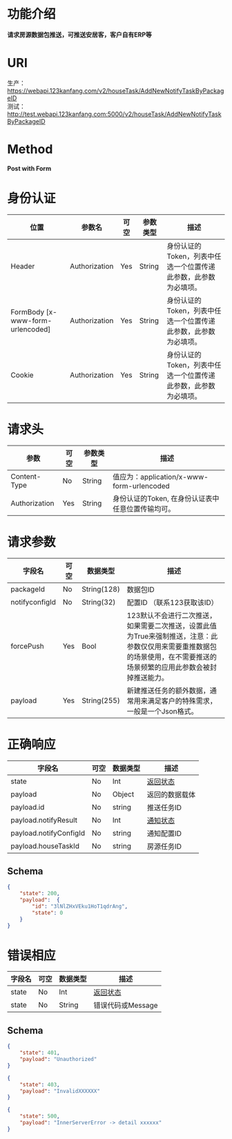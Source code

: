 # 功能介绍
**请求房源数据包推送，可推送安居客，客户自有ERP等**

# URI
生产：https://webapi.123kanfang.com/v2/houseTask/AddNewNotifyTaskByPackageID  
测试：http://test.webapi.123kanfang.com:5000/v2/houseTask/AddNewNotifyTaskByPackageID


# Method
**Post with Form**


# 身份认证
| 位置| 参数名 | 可空 | 参数类型 | 描述 |
| ------ | ------ | ------ | ------ | ------ |
| Header | Authorization | Yes | String | 身份认证的Token，列表中任选一个位置传递此参数，此参数为必填项。|
| FormBody [x-www-form-urlencoded] | Authorization | Yes | String | 身份认证的Token，列表中任选一个位置传递此参数，此参数为必填项。|
| Cookie | Authorization | Yes | String | 身份认证的Token，列表中任选一个位置传递此参数，此参数为必填项。|


# 请求头
| 参数 | 可空 | 参数类型 | 描述 |
| ---- | ---- | ---- | ----|
| Content-Type | No | String | 值应为：application/x-www-form-urlencoded |
| Authorization | Yes | String | 身份认证的Token, 在身份认证表中任意位置传输均可。| 


# 请求参数
| 字段名 | 可空 | 数据类型 | 描述 |
| ---- | ---- | ---- | ----|
| packageId | No | String(128) | 数据包ID |
| notifyconfigId | No | String(32) | 配置ID （联系123获取该ID） |
| forcePush | Yes | Bool | 123默认不会进行二次推送，如果需要二次推送，设置此值为True来强制推送，注意：此参数仅仅用来需要重推数据包的场景使用，在不需要推送的场景频繁的应用此参数会被封掉推送能力。 |
| payload | Yes | String(255) | 新建推送任务的额外数据，通常用来满足客户的特殊需求，一般是一个Json格式。 |

# 正确响应
| 字段名 | 可空 | 数据类型 | 描述 |
| ---- | ---- | ---- | ----|
| state | No | Int | [返回状态](../Agreement/APIResponseState.md) | 
| payload | No | Object | 返回的数据载体 |
| payload.id | No | string | 推送任务ID |
| payload.notifyResult | No | Int | [通知状态](../Agreement/NotifyResult.md) |
| payload.notifyConfigId | No | string | 通知配置ID |
| payload.houseTaskId | No | string | 房源任务ID |


## Schema
```json
{
    "state": 200,
    "payload":  {
        "id": "3lNlZHxVEku1HoT1qdrAng",
        "state": 0
    }
}
```

# 错误相应
| 字段名 | 可空 | 数据类型 | 描述 |
| ---- | ---- | ---- | ----|
| state | No | Int | [返回状态](../Agreement/APIResponseState.md) | 
| state | No | String | 错误代码或Message | 

## Schema 
``` json
{
    "state": 401,
    "payload": "Unauthorized"
}
```

``` json
{
    "state": 403,
    "payload": "InvalidXXXXXX"
}
```

``` json
{
    "state": 500,
    "payload": "InnerServerError -> detail xxxxxx"
}
```
